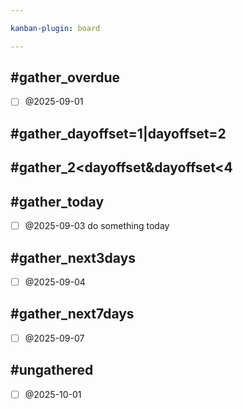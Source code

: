 ```yaml
---

kanban-plugin: board

---
```


## #gather_overdue
- [ ] @2025-09-01

## #gather_dayoffset=1|dayoffset=2

## #gather_2<dayoffset&dayoffset<4

## #gather_today
- [ ] @2025-09-03
  do something today

## #gather_next3days
- [ ] @2025-09-04

## #gather_next7days
- [ ] @2025-09-07

## #ungathered
- [ ] @2025-10-01


